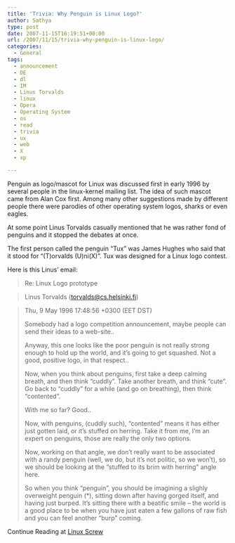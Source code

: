 ```yaml
---
title: 'Trivia: Why Penguin is Linux Logo?'
author: Sathya
type: post
date: 2007-11-15T16:19:51+00:00
url: /2007/11/15/trivia-why-penguin-is-linux-logo/
categories:
  - General
tags:
  - announcement
  - DE
  - dl
  - IM
  - Linus Torvalds
  - linux
  - Opera
  - Operating System
  - os
  - read
  - trivia
  - ux
  - web
  - X
  - xp

---
```

Penguin as logo/mascot for Linux was discussed first in early 1996 by several people in the linux-kernel mailing list. The idea of such mascot came from Alan Cox first. Among many other suggestions made by different people there were parodies of other operating system logos, sharks or even eagles.

At some point Linus Torvalds casually mentioned that he was rather fond of penguins and it stopped the debates at once.

The first person called the penguin &#8220;Tux&#8221; was James Hughes who said that it stood for &#8220;(T)orvalds (U)ni(X)&#8221;. Tux was designed for a Linux logo contest.

<!--more-->


  
Here is this Linus&#8217; email:

> Re: Linux Logo prototype
  
> Linus Torvalds (torvalds@cs.helsinki.fi)
  
> Thu, 9 May 1996 17:48:56 +0300 (EET DST)
> 
> Somebody had a logo competition announcement, maybe people can send their ideas to a web-site..
> 
> Anyway, this one looks like the poor penguin is not really strong enough to hold up the world, and it’s going to get squashed. Not a good, positive logo, in that respect..
> 
> Now, when you think about penguins, first take a deep calming breath, and then think &#8220;cuddly&#8221;. Take another breath, and think &#8220;cute&#8221;. Go back to &#8220;cuddly&#8221; for a while (and go on breathing), then think &#8220;contented&#8221;.
> 
> With me so far? Good..
> 
> Now, with penguins, (cuddly such), &#8220;contented&#8221; means it has either just gotten laid, or it’s stuffed on herring. Take it from me, I&#8217;m an expert on penguins, those are really the only two options.
> 
> Now, working on that angle, we don&#8217;t really want to be associated with a randy penguin (well, we do, but it’s not politic, so we won&#8217;t), so we should be looking at the &#8220;stuffed to its brim with herring&#8221; angle here.
> 
> So when you think &#8220;penguin&#8221;, you should be imagining a slighly overweight penguin (*), sitting down after having gorged itself, and having just burped. It’s sitting there with a beatific smile &#8211; the world is a good place to be when you have just eaten a few gallons of raw fish and you can feel another &#8220;burp&#8221; coming.

Continue Reading at [Linux Screw][1]

 [1]: https://www.linuxscrew.com/2007/11/14/why-penguin-is-linux-logo/
